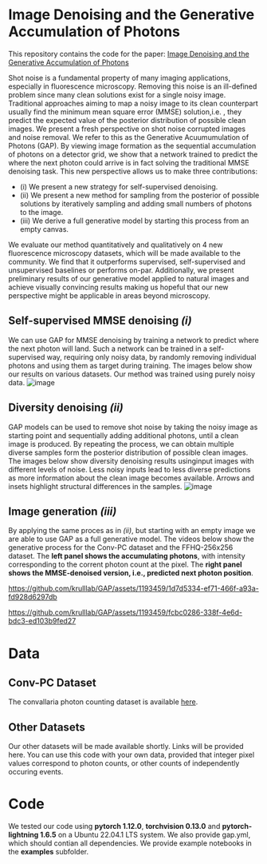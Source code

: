 # Image Denoising and the Generative Accumulation of Photons
This repository contains the code for the paper: [Image Denoising and the Generative Accumulation of Photons](https://arxiv.org/abs/2307.06607)

Shot noise is a fundamental property of many imaging applications, especially in fluorescence microscopy. Removing this noise is an ill-defined problem since many clean solutions exist for a single noisy image. Traditional approaches aiming to map a noisy image to its clean counterpart usually find the minimum mean square error (MMSE) solution,i.e. , they predict the expected value of the posterior distribution of possible clean images. We present a fresh perspective on shot noise corrupted images and noise removal.
We refer to this as the Generative Acuumumulation of Photons (GAP).
By viewing image formation as the sequential accumulation of photons on a detector grid, we show that a network trained to predict the where the next photon could arrive is in fact solving the traditional MMSE denoising task. This new perspective allows us to make three contributions:
* (i) We present a new strategy for self-supervised denoising.
* (ii) We present a new method for sampling from the posterior of possible solutions by iteratively sampling and adding small numbers of photons to the image.
* (iii) We derive a full generative model by starting this process from an empty canvas.

We evaluate our method quantitatively and qualitatively on 4 new fluorescence microscopy datasets, which will be made available to the community. We find that it outperforms supervised, self-supervised and unsupervised baselines or performs on-par. Additionally, we present preliminary results of our generative model applied to natural images and achieve visually convincing results making us hopeful that our new perspective might be applicable in areas beyond microscopy.

## Self-supervised MMSE denoising *(i)*
We can use GAP for MMSE denoising by training a network to predict where the next photon will land.
Such a network can be trained in a self-supervised way, requiring only noisy data, by randomly removing individual photons and using them as target during training.
The images below show our results on various datasets. Our method was trained using purely noisy data.
![image](https://github.com/krulllab/GAP/assets/1193459/e87abde8-8e74-469b-a43c-68652f2be0ae)

## Diversity denoising *(ii)*
GAP models can be used to remove shot noise by taking the noisy image as starting point and sequentially adding additional photons, until a clean image is produced.
By repeating the process, we can obtain multiple diverse samples form the posterior distribution of possible clean images.
The images below show diversity denoising results usinginput images with different levels of noise.
Less noisy inputs lead to less diverse predictions as more information about the clean image becomes available.
Arrows and insets highlight structural differences in the samples.
![image](https://github.com/krulllab/GAP/assets/1193459/c4898439-afc6-46ea-affe-a0aa402ce14f)

## Image generation *(iii)*
By applying the same proces as in *(ii)*, but starting with an empty image we are able to use GAP as a full generative model.
The videos below show the generative process for the Conv-PC dataset and the FFHQ-256x256 dataset.
The **left panel shows the accumulating photons**, with intensity corresponding to the corrent photon count at the pixel.
The **right panel shows the MMSE-denoised version, i.e., predicted next photon position**.

https://github.com/krulllab/GAP/assets/1193459/1d7d5334-ef71-466f-a93a-fd928d6297db

https://github.com/krulllab/GAP/assets/1193459/fcbc0286-338f-4e6d-bdc3-ed103b9fed27


# Data 
## Conv-PC Dataset
The convallaria photon counting dataset is available [here](https://figshare.com/articles/dataset/Convallaria_Photon_Counting_Dataset_Conv-PC_/23675334).

## Other Datasets
Our other datasets will be made available shortly.
Links will be provided here.
You can use this code with your own data, provided that integer pixel values correspond to photon counts, or other counts of independently occuring events.

# Code
We tested our code using **pytorch 1.12.0**, **torchvision 0.13.0** and **pytorch-lightning 1.6.5** on a Ubuntu 22.04.1 LTS system.
We also provide gap.yml, which should contian all dependencies.
We provide example notebooks in the **examples** subfolder.


